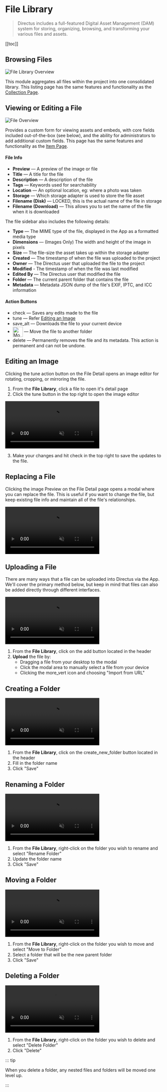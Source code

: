 # File Library

> Directus includes a full-featured Digital Asset Management (DAM) system for storing, organizing, browsing, and
> transforming your various files and assets.

[[toc]]

## Browsing Files

![File Library Overview](../assets/app/file-library-overview.png)

This module aggregates all files within the project into one consolidated library. This listing page has the same
features and functionality as the [Collection Page](/app/content-collections/).

## Viewing or Editing a File

![File Overview](../assets/app/file-overview.png)

Provides a custom form for viewing assets and embeds, with core fields included out-of-the-box (see below), and the
ability for administrators to add additional custom fields. This page has the same features and functionality as the
[Item Page](/getting-started/glossary/#items).

#### File Info

- **Preview** — A preview of the image or file
- **Title** — A title for the file
- **Description** — A description of the file
- **Tags** — Keywords used for searchability
- **Location** — An optional location, eg: where a photo was taken
- **Storage** — Which storage adapter is used to store the file asset
- **Filename (Disk)** — LOCKED, this is the actual name of the file in storage
- **Filename (Download)** — This allows you to set the name of the file when it is downloaded

The file sidebar also includes the following details:

- **Type** — The MIME type of the file, displayed in the App as a formatted media type
- **Dimensions** — (Images Only) The width and height of the image in pixels
- **Size** — The file-size the asset takes up within the storage adapter
- **Created** — The timestamp of when the file was uploaded to the project
- **Owner** — The Directus user that uploaded the file to the project
- **Modified** - The timestamp of when the file was last modified
- **Edited By** — The Directus user that modified the file
- **Folder** — The current parent folder that contains the file
- **Metadata** — Metadata JSON dump of the file's EXIF, IPTC, and ICC information

#### Action Buttons

- <span mi btn >check</span> — Saves any edits made to the file
- <span mi btn sec>tune</span> — Refer [Editing an Image](#editing-an-image)
- <span mi btn sec>save_alt</span> — Downloads the file to your current device
- <img src="../assets/buttons/move-file.png" alt="Move to Folder" height="32" style="vertical-align: middle; margin: 2px 0">
  — Move the file to another folder
- <span mi btn dngr>delete</span> — Permanently removes the file and its metadata. This action is permanent and can not
  be undone.

## Editing an Image

Clicking the <span mi btn sec>tune</span> action button on the File Detail opens an image editor for rotating, cropping,
or mirroring the file.

1. From the **File Library**, click a file to open it's detail page
2. Click the <span mi btn sec>tune</span> button in the top right to open the image editor

<video alt="Image Editing" loop muted controls autoplay>
  <source src="https://cdn.directus.io/docs/v9/app-guide/file-library/image-editing-220129A.mp4" type="video/mp4">
</video>

3. Make your changes and hit <span mi btn>check</span> in the top right to save the updates to the file.

## Replacing a File

Clicking the image Preview on the File Detail page opens a modal where you can replace the file. This is useful if you
want to change the file, but keep existing file info and maintain all of the file's relationships.

<video alt="Replacing a File" loop muted controls autoplay>
  <source src="https://cdn.directus.io/docs/v9/app-guide/file-library/replace-file-220129A.mp4" type="video/mp4">
</video>

## Uploading a File

There are many ways that a file can be uploaded into Directus via the App. We'll cover the primary method below, but
keep in mind that files can also be added directly through different interfaces.

<video alt="Uploading a File" loop muted controls autoplay>
  <source src="https://cdn.directus.io/docs/v9/app-guide/file-library/upload-file-220129A.mp4" type="video/mp4">
</video>

1. From the **File Library**, click on the <span mi btn >add</span> button located in the header
2. **Upload** the file by:
   - Dragging a file from your desktop to the modal
   - Click the modal area to manually select a file from your device
   - Clicking the <span mi icon>more_vert</span> icon and choosing "Import from URL"

## Creating a Folder

<video alt="Creating a Folder" loop muted controls autoplay>
  <source src="https://cdn.directus.io/docs/v9/app-guide/file-library/create-folder-220129A.mp4" type="video/mp4">
</video>

1. From the **File Library**, click on the <span mi btn sec>create_new_folder</span> button located in the header
2. Fill in the folder name
3. Click "Save"

## Renaming a Folder

<video alt="Renaming a Folder" loop muted controls autoplay>
  <source src="https://cdn.directus.io/docs/v9/app-guide/file-library/rename-folder-220129A.mp4" type="video/mp4">
</video>

1. From the **File Library**, right-click on the folder you wish to rename and select "Rename Folder"
2. Update the folder name
3. Click "Save"

## Moving a Folder

<video alt="Moving a Folder" loop muted controls autoplay>
  <source src="https://cdn.directus.io/docs/v9/app-guide/file-library/move-folder-220129A.mp4" type="video/mp4">
</video>

1. From the **File Library**, right-click on the folder you wish to move and select "Move to Folder"
2. Select a folder that will be the new parent folder
3. Click "Save"

## Deleting a Folder

<video alt="Deleting a Folder" loop muted controls autoplay>
  <source src="https://cdn.directus.io/docs/v9/app-guide/file-library/delete-folder-220129A.mp4" type="video/mp4">
</video>

1. From the **File Library**, right-click on the folder you wish to delete and select "Delete Folder"
2. Click "Delete"

::: tip

When you delete a folder, any nested files and folders will be moved one level up.

:::
